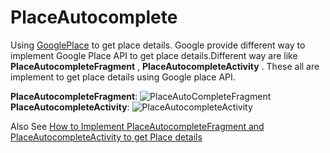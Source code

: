 # PlaceAutocomplete

Using [GooglePlace](https://developers.google.com/places/android-api/?hl=en) to get place details. Google provide different way to implement Google Place API to get place details.Different way are like **PlaceAutocompleteFragment** , **PlaceAutocompleteActivity** . These all are implement to get place details using Google place API.

**PlaceAutocompleteFragment**:
![PlaceAutoCompleteFragment](http://i.stack.imgur.com/E9DcR.png)
**PlaceAutocompleteActivity**:
![PlaceAutocompleteActivity](http://i.stack.imgur.com/YTsNZ.png)

Also See [How to Implement PlaceAutocompleteFragment and PlaceAutocompleteActivity to get Place details](http://stackoverflow.com/questions/34416817/how-to-implement-placeautocompletefragment-and-placeautocompleteactivity-to-get)
